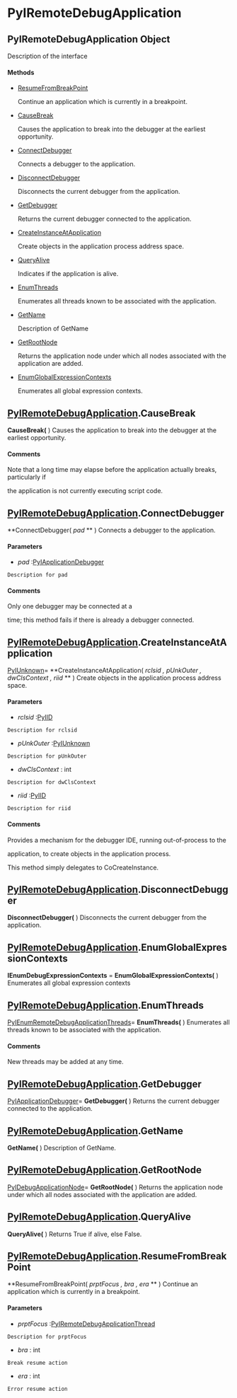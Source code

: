 # PyIRemoteDebugApplication

## PyIRemoteDebugApplication Object

Description of the interface

#### Methods


  - [ResumeFromBreakPoint](PyIRemoteDebugApplication.md#pyiremotedebugapplicationresumefrombreakpoint)

    Continue an application which is currently in a breakpoint\.&nbsp;

  - [CauseBreak](PyIRemoteDebugApplication.md#pyiremotedebugapplicationcausebreak)

    Causes the application to break into the debugger at the earliest opportunity\.&nbsp;

  - [ConnectDebugger](PyIRemoteDebugApplication.md#pyiremotedebugapplicationconnectdebugger)

    Connects a debugger to the application\.&nbsp;

  - [DisconnectDebugger](PyIRemoteDebugApplication.md#pyiremotedebugapplicationdisconnectdebugger)

    Disconnects the current debugger from the application\.&nbsp;

  - [GetDebugger](PyIRemoteDebugApplication.md#pyiremotedebugapplicationgetdebugger)

    Returns the current debugger connected to the application\.&nbsp;

  - [CreateInstanceAtApplication](PyIRemoteDebugApplication.md#pyiremotedebugapplicationcreateinstanceatapplication)

    Create objects in the application process address space\.&nbsp;

  - [QueryAlive](PyIRemoteDebugApplication.md#pyiremotedebugapplicationqueryalive)

    Indicates if the application is alive\.&nbsp;

  - [EnumThreads](PyIRemoteDebugApplication.md#pyiremotedebugapplicationenumthreads)

    Enumerates all threads known to be associated with the application\.&nbsp;

  - [GetName](PyIRemoteDebugApplication.md#pyiremotedebugapplicationgetname)

    Description of GetName&nbsp;

  - [GetRootNode](PyIRemoteDebugApplication.md#pyiremotedebugapplicationgetrootnode)

    Returns the application node under which all nodes associated with the application are added\.&nbsp;

  - [EnumGlobalExpressionContexts](PyIRemoteDebugApplication.md#pyiremotedebugapplicationenumglobalexpressioncontexts)

    Enumerates all global expression contexts\.&nbsp;

## [PyIRemoteDebugApplication](#pyiremotedebugapplication)\.CauseBreak

 **CauseBreak\(** \)
Causes the application to break into the debugger at the earliest opportunity\.

#### Comments
Note that a long time may elapse before the application actually breaks, particularly if 

the application is not currently executing script code\.

## [PyIRemoteDebugApplication](#pyiremotedebugapplication)\.ConnectDebugger

 **ConnectDebugger\( *pad* ** \)
Connects a debugger to the application\.

#### Parameters


  -  *pad* :[PyIApplicationDebugger](#pyiapplicationdebugger)

    Description for pad

#### Comments
Only one debugger may be connected at a 

time; this method fails if there is already a debugger connected\.

## [PyIRemoteDebugApplication](#pyiremotedebugapplication)\.CreateInstanceAtApplication

[PyIUnknown](#pyiunknown)\= **CreateInstanceAtApplication\( *rclsid*  *, pUnkOuter*  *, dwClsContext*  *, riid* ** \)
Create objects in the application process address space\.

#### Parameters


  -  *rclsid* :[PyIID](#pyiid)

    Description for rclsid

  -  *pUnkOuter* :[PyIUnknown](#pyiunknown)

    Description for pUnkOuter

  -  *dwClsContext* : int

    Description for dwClsContext

  -  *riid* :[PyIID](#pyiid)

    Description for riid

#### Comments
Provides a mechanism for the debugger IDE, running out-of-process to the 

application, to create objects in the application process\. 

This method simply delegates to CoCreateInstance\.

## [PyIRemoteDebugApplication](#pyiremotedebugapplication)\.DisconnectDebugger

 **DisconnectDebugger\(** \)
Disconnects the current debugger from the application\.

## [PyIRemoteDebugApplication](#pyiremotedebugapplication)\.EnumGlobalExpressionContexts

 **IEnumDebugExpressionContexts** \= **EnumGlobalExpressionContexts\(** \)
Enumerates all global expression contexts

## [PyIRemoteDebugApplication](#pyiremotedebugapplication)\.EnumThreads

[PyIEnumRemoteDebugApplicationThreads](#pyienumremotedebugapplicationthreads)\= **EnumThreads\(** \)
Enumerates all threads known to be associated with the application\.

#### Comments
New threads may be added at any time\.

## [PyIRemoteDebugApplication](#pyiremotedebugapplication)\.GetDebugger

[PyIApplicationDebugger](#pyiapplicationdebugger)\= **GetDebugger\(** \)
Returns the current debugger connected to the application\.

## [PyIRemoteDebugApplication](#pyiremotedebugapplication)\.GetName

 **GetName\(** \)
Description of GetName\.

## [PyIRemoteDebugApplication](#pyiremotedebugapplication)\.GetRootNode

[PyIDebugApplicationNode](#pyidebugapplicationnode)\= **GetRootNode\(** \)
Returns the application node under which all nodes associated with the application are added\.

## [PyIRemoteDebugApplication](#pyiremotedebugapplication)\.QueryAlive

 **QueryAlive\(** \)
Returns True if alive, else False\.

## [PyIRemoteDebugApplication](#pyiremotedebugapplication)\.ResumeFromBreakPoint

 **ResumeFromBreakPoint\( *prptFocus*  *, bra*  *, era* ** \)
Continue an application which is currently in a breakpoint\.

#### Parameters


  -  *prptFocus* :[PyIRemoteDebugApplicationThread](#pyiremotedebugapplicationthread)

    Description for prptFocus

  -  *bra* : int

    Break resume action

  -  *era* : int

    Error resume action